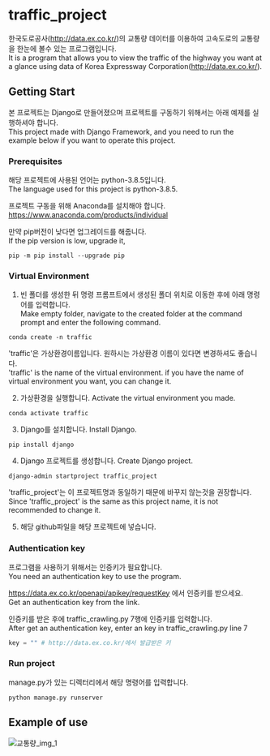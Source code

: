 # traffic_project
한국도로공사(http://data.ex.co.kr/)의 교통량 데이터를 이용하여 고속도로의 교통량을 한눈에 볼수 있는 프로그램입니다.<br>
It is a program that allows you to view the traffic of the highway you want at a glance using data of Korea Expressway Corporation(http://data.ex.co.kr/).
## Getting Start
본 프로젝트는 Django로 만들어졌으며 프로젝트를 구동하기 위해서는 아래 예제를 실행하셔야 합니다.<br>
This project made with Django Framework, and you need to run the example below if you want to operate this project.
### Prerequisites

해당 프로젝트에 사용된 언어는 python-3.8.5입니다.<Br>
The language used for this project is python-3.8.5.

프로젝트 구동을 위해 Anaconda를 설치해야 합니다.<br>
https://www.anaconda.com/products/individual

만약 pip버전이 낮다면 업그레이드를 해줍니다.<br>
If the pip version is low, upgrade it,
```
pip -m pip install --upgrade pip
```

### Virtual Environment
1. 빈 폴더를 생성한 뒤 명령 프롬프트에서 생성된 폴더 위치로 이동한 후에 아래 명령어를 입력합니다.<br>
Make empty folder, navigate to the created folder at the command prompt and enter the following command.
```
conda create -n traffic
```
'traffic'은 가상환경이름입니다. 원하시는 가상환경 이름이 있다면 변경하셔도 좋습니다.<br>
'traffic' is the name of the virtual environment. if you have the name of virtual environment you want, you can change it.

2. 가상환경을 실행합니다.
Activate the virtual environment you made.
```
conda activate traffic
```

3. Django를 설치합니다. Install Django.
```
pip install django
```

4. Django 프로젝트를 생성합니다. Create Django project.
```
django-admin startproject traffic_project
```
'traffic_project'는 이 프로젝트명과 동일하기 때문에 바꾸지 않는것을 권장합니다.<br>
Since 'traffic_project' is the same as this project name, it is not recommended to change it.<br>

5. 해당 github파일을 해당 프로젝트에 넣습니다.
 
### Authentication key
프로그램을 사용하기 위해서는 인증키가 필요합니다.<br>
You need an authentication key to use the program.

https://data.ex.co.kr/openapi/apikey/requestKey 에서 인증키를 받으세요.<br>
Get an authentication key from the link.

인증키를 받은 후에 traffic_crawling.py 7행에 인증키를 입력합니다.<br>
After get an authentication key, enter an key in traffic_crawling.py line 7
```python
key = "" # http://data.ex.co.kr/에서 발급받은 키
```

### Run project
manage.py가 있는 디렉터리에서 해당 명령어를 입력합니다.
```
python manage.py runserver
```

## Example of use
![교통량_img_1](https://user-images.githubusercontent.com/62143949/109973695-13491b00-7d3c-11eb-9552-9a67c3ae87d4.JPG)
